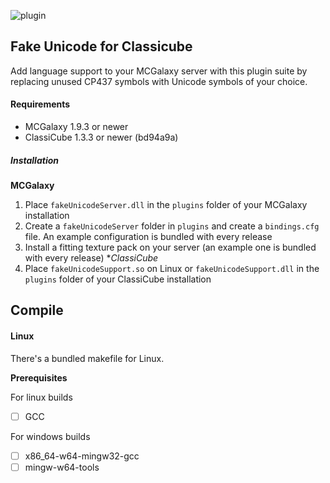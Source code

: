 ![plugin](https://user-images.githubusercontent.com/73447957/179381097-695492d8-f237-4faa-82b6-946ede809a0c.gif)

## Fake Unicode for Classicube

Add language support to your MCGalaxy server with this plugin suite by replacing unused CP437 symbols with Unicode symbols of your choice.

#### Requirements

* MCGalaxy 1.9.3 or newer
* ClassiCube 1.3.3 or newer (bd94a9a)

##### Installation

**MCGalaxy**
1. Place `fakeUnicodeServer.dll` in the `plugins` folder of your MCGalaxy installation
2. Create a `fakeUnicodeServer` folder in `plugins` and create a `bindings.cfg` file. An example configuration is bundled with every release
3. Install a fitting texture pack on your server (an example one is bundled with every release) 
**ClassiCube*
1. Place `fakeUnicodeSupport.so` on Linux or `fakeUnicodeSupport.dll` in the `plugins` folder of your ClassiCube installation

## Compile

#### Linux

There's a bundled makefile for Linux.

**Prerequisites**

For linux builds

- [ ] GCC

For windows builds

- [ ] x86_64-w64-mingw32-gcc
- [ ] mingw-w64-tools
